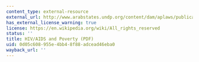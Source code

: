 ```yaml
---
content_type: external-resource
external_url: http://www.arabstates.undp.org/content/dam/aplaws/publication/en/publications/hiv-aids/poverty-and-hiv-aids-in-sub-saharan-africa/87.pdf
has_external_license_warning: true
license: https://en.wikipedia.org/wiki/All_rights_reserved
status: ''
title: HIV/AIDS and Poverty (PDF)
uid: 0d05c608-955e-4bb4-8f88-adcead46eba0
wayback_url: ''
---
```


